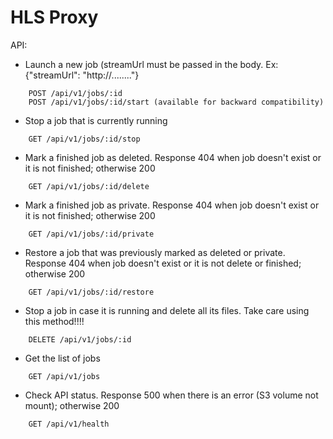 HLS Proxy
======================


API: 

* Launch a new job (streamUrl must be passed in the body. Ex: {"streamUrl": "http://........"}
```
    POST /api/v1/jobs/:id
    POST /api/v1/jobs/:id/start (available for backward compatibility)
```
* Stop a job that is currently running
```
    GET /api/v1/jobs/:id/stop
```
* Mark a finished job as deleted. Response 404 when job doesn't exist or it is not finished; otherwise 200 
``` 
    GET /api/v1/jobs/:id/delete
```    
* Mark a finished job as private. Response 404 when job doesn't exist or it is not finished; otherwise 200
``` 
    GET /api/v1/jobs/:id/private
```    
* Restore a job that was previously marked as deleted or private. Response 404 when job doesn't exist or it is not delete or finished; otherwise 200
``` 
    GET /api/v1/jobs/:id/restore
```
* Stop a job in case it is running and delete all its files. Take care using this method!!!!
``` 
    DELETE /api/v1/jobs/:id
```        
* Get the list of jobs
``` 
    GET /api/v1/jobs
```   
* Check API status. Response 500 when there is an error (S3 volume not mount); otherwise 200
``` 
    GET /api/v1/health
```    